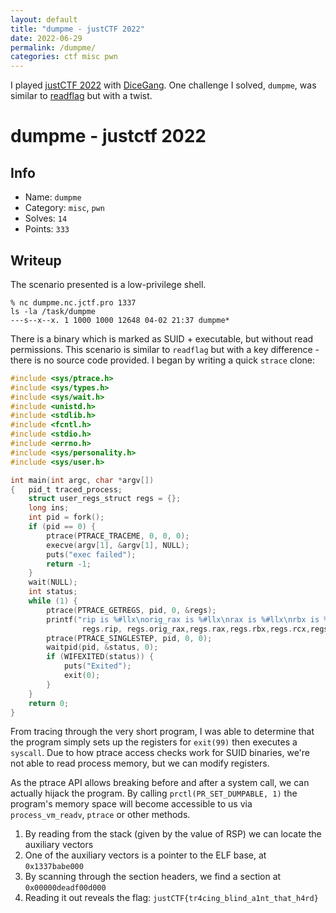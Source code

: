 ```yaml
---
layout: default
title: "dumpme - justCTF 2022"
date: 2022-06-29
permalink: /dumpme/
categories: ctf misc pwn
---
```


I played [justCTF 2022](https://2022.justctf.team/) with [DiceGang](https://dicega.ng/). One challenge I solved, `dumpme`, was similar to [readflag](https://clubby789.me/zer0pts2022/#readflag) but with a twist.
<!--more-->

# dumpme - justctf 2022
## Info
- Name: `dumpme`
- Category: `misc`, `pwn`
- Solves: `14`
- Points: `333`

## Writeup
The scenario presented is a low-privilege shell.
```
% nc dumpme.nc.jctf.pro 1337
ls -la /task/dumpme
---s--x--x. 1 1000 1000 12648 04-02 21:37 dumpme*
```
There is a binary which is marked as SUID + executable, but without read permissions. This scenario is similar to `readflag` but with a key difference - there is no source code provided. I began by writing a quick `strace` clone:
```c
#include <sys/ptrace.h>
#include <sys/types.h>
#include <sys/wait.h>
#include <unistd.h>
#include <stdlib.h>
#include <fcntl.h>
#include <stdio.h>
#include <errno.h>
#include <sys/personality.h>
#include <sys/user.h>

int main(int argc, char *argv[])
{   pid_t traced_process;
    struct user_regs_struct regs = {};
    long ins;
    int pid = fork();
    if (pid == 0) {
        ptrace(PTRACE_TRACEME, 0, 0, 0);
        execve(argv[1], &argv[1], NULL);
        puts("exec failed");
        return -1;
    }
    wait(NULL);
    int status;
    while (1) {
        ptrace(PTRACE_GETREGS, pid, 0, &regs);
        printf("rip is %#llx\norig_rax is %#llx\nrax is %#llx\nrbx is %#llx\nrcx is %#llx\nrdx is %#llx\nrsi is %#llx\nrdi is %#llx\nrbp is %#llx\nrsp is %#llx\nr8 is %#llx\nr9 is %#llx\nr10 is %#llx\nr11 is %#llx\nr12 is %#llx\nr13 is %#llx\nr14 is %#llx\nr15 is %#llx, EFLAGS is %llx\n------------------\n",
                regs.rip, regs.orig_rax,regs.rax,regs.rbx,regs.rcx,regs.rdx,regs.rsi,regs.rdi,regs.rbp,regs.rsp,regs.r8,regs.r9,regs.r10,regs.r11,regs.r12,regs.r13,regs.r14,regs.r15, regs.eflags);
        ptrace(PTRACE_SINGLESTEP, pid, 0, 0);
        waitpid(pid, &status, 0);
        if (WIFEXITED(status)) {
            puts("Exited");
            exit(0);
        }
    }
    return 0;
}
```
From tracing through the very short program, I was able to determine that the program simply sets up the registers for `exit(99)` then executes a `syscall`. Due to how ptrace access checks work for SUID binaries, we're not able to read process memory, but we can modify registers.

As the ptrace API allows breaking before and after a system call, we can actually hijack the program. By calling `prctl(PR_SET_DUMPABLE, 1)` the program's memory space will become accessible to us via `process_vm_readv`, `ptrace` or other methods.

1. By reading from the stack (given by the value of RSP) we can locate the auxiliary vectors
2. One of the auxiliary vectors is a pointer to the ELF base, at `0x1337babe000`
3. By scanning through the section headers, we find a section at `0x00000deadf00d000`
4. Reading it out reveals the flag: `justCTF{tr4cing_blind_a1nt_that_h4rd}`
